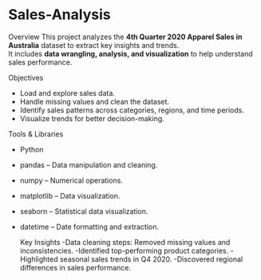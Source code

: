# Sales-Analysis

 Overview
This project analyzes the **4th Quarter 2020 Apparel Sales in Australia** dataset to extract key insights and trends.  
It includes **data wrangling, analysis, and visualization** to help understand sales performance.

 Objectives
- Load and explore sales data.
- Handle missing values and clean the dataset.
- Identify sales patterns across categories, regions, and time periods.
- Visualize trends for better decision-making.

 Tools & Libraries
- Python
- pandas – Data manipulation and cleaning.
- numpy – Numerical operations.
- matplotlib – Data visualization.
- seaborn – Statistical data visualization.
- datetime – Date formatting and extraction.

  Key Insights
-Data cleaning steps: Removed missing values and inconsistencies.
-Identified top-performing product categories.
-Highlighted seasonal sales trends in Q4 2020.
-Discovered regional differences in sales performance.
